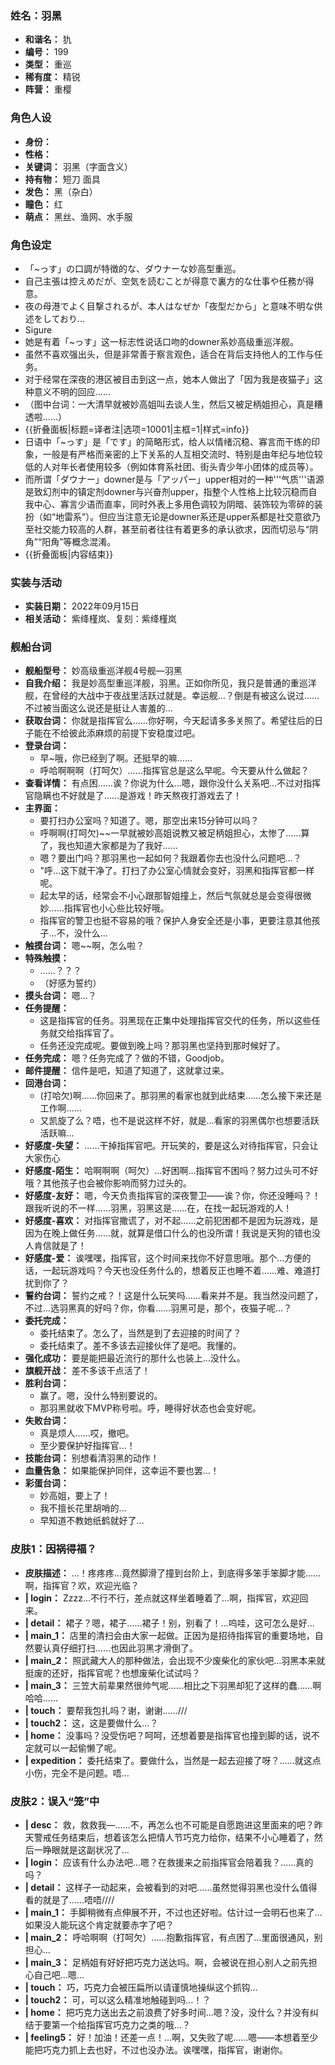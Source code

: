 ### 姓名：羽黑
* **和谐名：** 犰
* **编号：** 199
* **类型：** 重巡
* **稀有度：** 精锐
* **阵营：** 重樱


### 角色人设
* **身份：** 
* **性格：** 
* **关键词：** 羽黑（字面含义）
* **持有物：** 短刀 面具
* **发色：** 黑（杂白）
* **瞳色：** 红
* **萌点：** 黑丝、渔网、水手服


### 角色设定
* 「~っす」の口調が特徴的な、ダウナーな妙高型重巡。
* 自己主張は控えめだが、空気を読むことが得意で裏方的な仕事や任務が得意。
* 夜の母港でよく目撃されるが、本人はなぜか「夜型だから」と意味不明な供述をしており…
* Sigure
* 她是有着「~っす」这一标志性说话口吻的downer系妙高级重巡洋舰。
* 虽然不喜欢强出头，但是非常善于察言观色，适合在背后支持他人的工作与任务。
* 对于经常在深夜的港区被目击到这一点，她本人做出了「因为我是夜猫子」这种意义不明的回应……
* （图中台词：一大清早就被妙高姐叫去谈人生，然后又被足柄姐担心，真是糟透啦……）
* {{折叠面板|标题=译者注|选项=10001|主框=1|样式=info}}
* 日语中「~っす」是「です」的简略形式，给人以情绪沉稳、寡言而干练的印象，一般是有严格而亲密的上下关系的人互相交流时、特别是由年纪与地位较低的人对年长者使用较多（例如体育系社团、街头青少年小团体的成员等）。
* 而所谓「ダウナー」downer是与「アッパー」upper相对的一种'''气质'''语源是致幻剂中的镇定剂downer与兴奋剂upper，指整个人性格上比较沉稳而自我中心、寡言少语而直率，同时外表上多用色调较为阴暗、装饰较为零碎的装扮（如“地雷系”）。但应当注意无论是downer系还是upper系都是社交意欲乃至社交能力较高的人群，甚至前者往往有着更多的承认欲求，因而切忌与“阴角”“阳角”等概念混淆。
* {{折叠面板|内容结束}}


### 实装与活动
* **实装日期：** 2022年09月15日
* **相关活动：** 紫绛槿岚、复刻：紫绛槿岚


### 舰船台词
* **舰船型号：** 妙高级重巡洋舰4号舰—羽黑
* **自我介绍：** 我是妙高型重巡洋舰，羽黑。正如你所见，我只是普通的重巡洋舰，在曾经的大战中于夜战里活跃过就是。幸运舰…？倒是有被这么说过……不过被当面这么说还是挺让人害羞的…
* **获取台词：** 你就是指挥官么……你好啊，今天起请多多关照了。希望往后的日子能在不给彼此添麻烦的前提下安稳度过吧。
* **登录台词：**
  * 早~哦，你已经到了啊。还挺早的嘛……
  * 呼哈啊啊啊（打呵欠）……指挥官总是这么早呢。今天要从什么做起？
* **查看详情：** 有点困……诶？你说为什么…嗯，跟你没什么关系吧…不过对指挥官隐瞒也不好就是了……是游戏！昨天熬夜打游戏去了！
* **主界面：**
  * 要打扫办公室吗？知道了。嗯，那空出来15分钟可以吗？
  * 呼啊啊(打呵欠)~~一早就被妙高姐说教又被足柄姐担心，太惨了……算了，我也知道大家都是为了我好……
  * 嗯？要出门吗？那羽黑也一起如何？我跟着你去也没什么问题吧…？
  * "呼…这下就干净了。打扫了办公室心情就会变好，羽黑和指挥官都一样呢。
  * 起太早的话，经常会不小心跟那智姐撞上，然后气氛就总是会变得很微妙……指挥官也小心些比较好哦。
  * 指挥官的警卫也挺不容易的哦？保护人身安全还是小事，更要注意其他孩子…不，没什么…
* **触摸台词：** 嗯~~啊，怎么啦？
* **特殊触摸：**
  * ……？？？
  * （好感为誓约）
* **摸头台词：** 嗯…？
* **任务提醒：**
  * 这是指挥官的任务。羽黑现在正集中处理指挥官交代的任务，所以这些任务就交给指挥官了。
  * 任务还没完成呢。要做到晚上吗？那羽黑也坚持到那时候好了。
* **任务完成：** 嗯？任务完成了？做的不错，Goodjob。
* **邮件提醒：** 信件是吧，知道了知道了，这就拿过来。
* **回港台词：**
  * (打哈欠)啊……你回来了。那羽黑的看家也就到此结束……怎么接下来还是工作啊……
  * 又凯旋了么？唔，也不是说这样不好，就是…看家的羽黑偶尔也想要活跃活跃嘛…
* **好感度-失望：** ……干掉指挥官吧。开玩笑的，要是这么对待指挥官，只会让大家伤心
* **好感度-陌生：** 哈啊啊啊（呵欠）…好困啊…指挥官不困吗？努力过头可不好哦？其他孩子也会被你影响而努力过头的。
* **好感度-友好：** 嗯，今天负责指挥官的深夜警卫——诶？你，你还没睡吗？！跟我听说的不一样……羽黑，羽黑这是……在，在找一起玩游戏的人！
* **好感度-喜欢：** 对指挥官撒谎了，对不起……之前犯困都不是因为玩游戏，是因为在晚上做任务……就，就算是借口什么的也没所谓！我说是天狗的错也没人肯信就是了！
* **好感度-爱：** 诶嘿嘿，指挥官，这个时间来找你不好意思哦。那个…方便的话，一起玩游戏吗？今天也没任务什么的，想着反正也睡不着……难、难道打扰到你了？
* **誓约台词：** 誓约之戒？！这是什么玩笑吗……看来并不是。我当然没问题了，不过…选羽黑真的好吗？你，你看……羽黑可是，那个，夜猫子呢…？
* **委托完成：**
  * 委托结束了。怎么了，当然是到了去迎接的时间了？
  * 委托结束了。差不多该去迎接伙伴了是吧。我懂的。
* **强化成功：** 要是能把最近流行的那什么也装上…没什么。
* **旗舰开战：** 差不多该干点活了！
* **胜利台词：**
  * 赢了。嗯，没什么特别要说的。
  * 那羽黑就收下MVP称号啦。呼，睡得好状态也会变好呢。
* **失败台词：**
  * 真是烦人……哎，撤吧。
  * 至少要保护好指挥官…！
* **技能台词：** 别想看清羽黑的动作！
* **血量告急：** 如果能保护同伴，这幸运不要也罢…！
* **彩蛋台词：**
  * 妙高姐，要上了！
  * 我不擅长花里胡哨的…
  * 早知道不教她纸鹤就好了…


### 皮肤1：因祸得福？
* **皮肤描述：** …！疼疼疼…竟然脚滑了撞到台阶上，到底得多笨手笨脚才能……啊，指挥官？欢，欢迎光临？
* **| login：** Zzzz…不行不行，差点就这样坐着睡着了…啊，指挥官，欢迎回来。
* **| detail：** 裙子？嗯，裙子……裙子！别，别看了！…呜哇，这可怎么是好…
* **| main_1：** 店里的清扫会由大家一起做。正因为是招待指挥官的重要场地，自然要认真仔细打扫……也因此羽黑才滑倒了。
* **| main_2：** 照武藏大人的那种做法，会出现不少废柴化的家伙吧…羽黑本来就挺废的还好，指挥官呢？也想废柴化试试吗？
* **| main_3：** 三笠大前辈果然很帅气呢……相比之下羽黑却犯了这样的蠢……啊哈哈……
* **| touch：** 要帮我包扎吗？谢，谢谢……///
* **| touch2：** 这，这是要做什么…？
* **| home：** 没事吗？没受伤吧？呵呵，还想着要是指挥官也撞到脚的话，说不定就可以一起偷懒了呢。
* **| expedition：** 委托结束了。要做什么，当然是一起去迎接了呀？……就这点小伤，完全不是问题。唔…


### 皮肤2：误入“笼”中
* **| desc：** 救，救救我—……不，再怎么也不可能是自愿跑进这里面来的吧？昨天警戒任务结束后，想着该怎么把情人节巧克力给你，结果不小心睡着了，然后一睁眼就是这副状况了…
* **| login：** 应该有什么办法吧…嗯？在救援来之前指挥官会陪着我？……真的吗？
* **| detail：** 这样子一动起来，会被看到的对吧……虽然觉得羽黑也没什么值得看的就是了……唔唔////
* **| main_1：** 手脚稍微有点伸展不开，不过也还好啦。估计过一会明石也来了…如果没人能玩这个肯定就要赤字了吧？
* **| main_2：** 呼哈啊啊（打呵欠）……抱歉指挥官，有点困了…里面很通风，别担心…
* **| main_3：** 足柄姐有好好把巧克力送达吗。啊，会被说在担心别人之前先担心自己吧…嗯…
* **| touch：** 巧，巧克力会被压扁所以请谨慎地操纵这个抓钩…
* **| touch2：** 可，可以这么精准地触碰到吗…！？
* **| home：** 把巧克力送出去之前浪费了好多时间…嗯？没，没什么？并没有纠结于要第一个给指挥官巧克力之类的哦…？
* **| feeling5：** 好！加油！还差一点！…啊，又失败了呢……嗯——本想着至少能把巧克力抓上去也好，不过也没办法。诶嘿嘿，指挥官，谢谢你。
